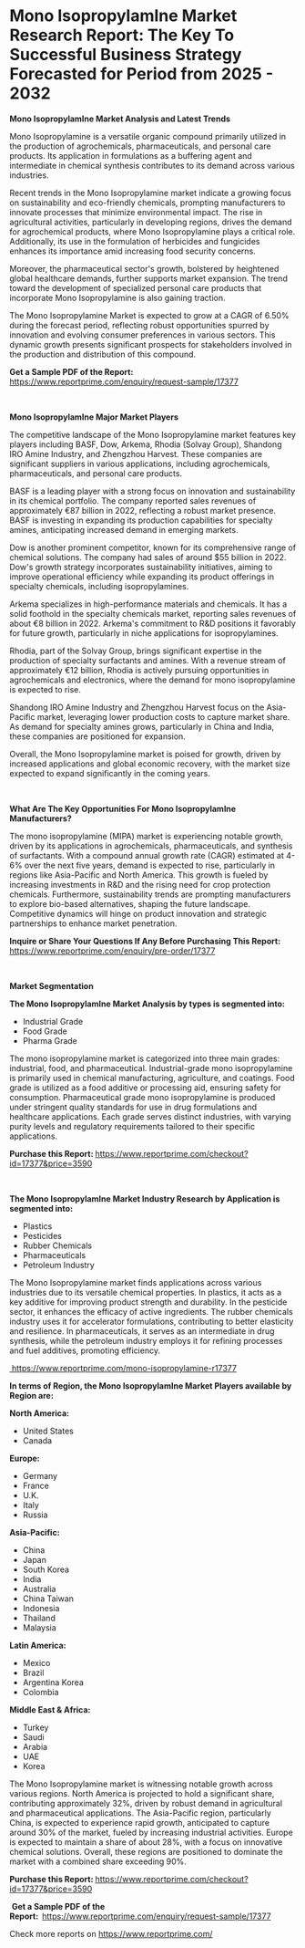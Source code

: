 <p><h1>Mono IsopropylamIne Market Research Report: The Key To Successful Business Strategy Forecasted for Period from 2025 - 2032</h1></p><p><strong>Mono IsopropylamIne Market Analysis and Latest Trends</strong></p>
<p><p>Mono Isopropylamine is a versatile organic compound primarily utilized in the production of agrochemicals, pharmaceuticals, and personal care products. Its application in formulations as a buffering agent and intermediate in chemical synthesis contributes to its demand across various industries. </p><p>Recent trends in the Mono Isopropylamine market indicate a growing focus on sustainability and eco-friendly chemicals, prompting manufacturers to innovate processes that minimize environmental impact. The rise in agricultural activities, particularly in developing regions, drives the demand for agrochemical products, where Mono Isopropylamine plays a critical role. Additionally, its use in the formulation of herbicides and fungicides enhances its importance amid increasing food security concerns.</p><p>Moreover, the pharmaceutical sector's growth, bolstered by heightened global healthcare demands, further supports market expansion. The trend toward the development of specialized personal care products that incorporate Mono Isopropylamine is also gaining traction. </p><p>The Mono Isopropylamine Market is expected to grow at a CAGR of 6.50% during the forecast period, reflecting robust opportunities spurred by innovation and evolving consumer preferences in various sectors. This dynamic growth presents significant prospects for stakeholders involved in the production and distribution of this compound.</p></p>
<p><strong>Get a Sample PDF of the Report:&nbsp;</strong> <a href="https://www.reportprime.com/enquiry/request-sample/17377?utm_campaign=3040&utm_medium=2&utm_source=Github&utm_content=ia&utm_term=18032025&utm_id=mono-isopropylamine">https://www.reportprime.com/enquiry/request-sample/17377</a></p>
<p>&nbsp;</p>
<p><strong>Mono IsopropylamIne Major Market Players</strong></p>
<p><p>The competitive landscape of the Mono Isopropylamine market features key players including BASF, Dow, Arkema, Rhodia (Solvay Group), Shandong IRO Amine Industry, and Zhengzhou Harvest. These companies are significant suppliers in various applications, including agrochemicals, pharmaceuticals, and personal care products.</p><p>BASF is a leading player with a strong focus on innovation and sustainability in its chemical portfolio. The company reported sales revenues of approximately €87 billion in 2022, reflecting a robust market presence. BASF is investing in expanding its production capabilities for specialty amines, anticipating increased demand in emerging markets.</p><p>Dow is another prominent competitor, known for its comprehensive range of chemical solutions. The company had sales of around $55 billion in 2022. Dow's growth strategy incorporates sustainability initiatives, aiming to improve operational efficiency while expanding its product offerings in specialty chemicals, including isopropylamines.</p><p>Arkema specializes in high-performance materials and chemicals. It has a solid foothold in the specialty chemicals market, reporting sales revenues of about €8 billion in 2022. Arkema's commitment to R&D positions it favorably for future growth, particularly in niche applications for isopropylamines.</p><p>Rhodia, part of the Solvay Group, brings significant expertise in the production of specialty surfactants and amines. With a revenue stream of approximately €12 billion, Rhodia is actively pursuing opportunities in agrochemicals and electronics, where the demand for mono isopropylamine is expected to rise.</p><p>Shandong IRO Amine Industry and Zhengzhou Harvest focus on the Asia-Pacific market, leveraging lower production costs to capture market share. As demand for specialty amines grows, particularly in China and India, these companies are positioned for expansion.</p><p>Overall, the Mono Isopropylamine market is poised for growth, driven by increased applications and global economic recovery, with the market size expected to expand significantly in the coming years.</p></p>
<p>&nbsp;</p>
<p><strong>What Are The Key Opportunities For Mono IsopropylamIne Manufacturers?</strong></p>
<p><p>The mono isopropylamine (MIPA) market is experiencing notable growth, driven by its applications in agrochemicals, pharmaceuticals, and synthesis of surfactants. With a compound annual growth rate (CAGR) estimated at 4-6% over the next five years, demand is expected to rise, particularly in regions like Asia-Pacific and North America. This growth is fueled by increasing investments in R&D and the rising need for crop protection chemicals. Furthermore, sustainability trends are prompting manufacturers to explore bio-based alternatives, shaping the future landscape. Competitive dynamics will hinge on product innovation and strategic partnerships to enhance market penetration.</p></p>
<p><strong>Inquire or Share Your Questions If Any Before Purchasing This Report:</strong> <a href="https://www.reportprime.com/enquiry/pre-order/17377?utm_campaign=3040&utm_medium=2&utm_source=Github&utm_content=ia&utm_term=18032025&utm_id=mono-isopropylamine">https://www.reportprime.com/enquiry/pre-order/17377</a></p>
<p>&nbsp;</p>
<p><strong>Market Segmentation</strong></p>
<p><strong>The Mono IsopropylamIne Market Analysis by types is segmented into:</strong></p>
<p><ul><li>Industrial Grade</li><li>Food Grade</li><li>Pharma Grade</li></ul></p>
<p><p>The mono isopropylamine market is categorized into three main grades: industrial, food, and pharmaceutical. Industrial-grade mono isopropylamine is primarily used in chemical manufacturing, agriculture, and coatings. Food grade is utilized as a food additive or processing aid, ensuring safety for consumption. Pharmaceutical grade mono isopropylamine is produced under stringent quality standards for use in drug formulations and healthcare applications. Each grade serves distinct industries, with varying purity levels and regulatory requirements tailored to their specific applications.</p></p>
<p><strong>Purchase this Report:&nbsp;</strong><a href="https://www.reportprime.com/checkout?id=17377&price=3590&utm_campaign=3040&utm_medium=2&utm_source=Github&utm_content=ia&utm_term=18032025&utm_id=mono-isopropylamine">https://www.reportprime.com/checkout?id=17377&price=3590</a></p>
<p>&nbsp;</p>
<p><strong>The Mono IsopropylamIne Market Industry Research by Application is segmented into:</strong></p>
<p><ul><li>Plastics</li><li>Pesticides</li><li>Rubber Chemicals</li><li>Pharmaceuticals</li><li>Petroleum Industry</li></ul></p>
<p><p>The Mono Isopropylamine market finds applications across various industries due to its versatile chemical properties. In plastics, it acts as a key additive for improving product strength and durability. In the pesticide sector, it enhances the efficacy of active ingredients. The rubber chemicals industry uses it for accelerator formulations, contributing to better elasticity and resilience. In pharmaceuticals, it serves as an intermediate in drug synthesis, while the petroleum industry employs it for refining processes and fuel additives, promoting efficiency.</p></p>
<p><a href="https://www.reportprime.com/mono-isopropylamine-r17377?utm_campaign=3040&utm_medium=2&utm_source=Github&utm_content=ia&utm_term=18032025&utm_id=mono-isopropylamine">&nbsp;https://www.reportprime.com/mono-isopropylamine-r17377</a></p>
<p><strong>In terms of Region, the Mono IsopropylamIne Market Players available by Region are:</strong></p>
<p>
    <p> <strong> North America: </strong>
        <ul>
            <li>United States</li>
            <li>Canada</li>
        </ul>
        </p> 
    <p> <strong> Europe: </strong>
        <ul>
            <li>Germany</li>
            <li>France</li>
            <li>U.K.</li>
            <li>Italy</li>
            <li>Russia</li>
        </ul>
        </p> 
    <p> <strong> Asia-Pacific: </strong>
        <ul>
            <li>China</li>
            <li>Japan</li>
            <li>South Korea</li>
            <li>India</li>
            <li>Australia</li>
            <li>China Taiwan</li>
            <li>Indonesia</li>
            <li>Thailand</li>
            <li>Malaysia</li>
        </ul>
        </p> 
    <p> <strong> Latin America: </strong>
        <ul>
            <li>Mexico</li>
            <li>Brazil</li>
            <li>Argentina Korea</li>
            <li>Colombia</li>
        </ul>
        </p> 
    <p> <strong> Middle East & Africa: </strong>
        <ul>
            <li>Turkey</li>
            <li>Saudi</li>
            <li>Arabia</li>
            <li>UAE</li>
            <li>Korea</li>
        </ul>
    </p>
    </p>
<p><p>The Mono Isopropylamine market is witnessing notable growth across various regions. North America is projected to hold a significant share, contributing approximately 32%, driven by robust demand in agricultural and pharmaceutical applications. The Asia-Pacific region, particularly China, is expected to experience rapid growth, anticipated to capture around 30% of the market, fueled by increasing industrial activities. Europe is expected to maintain a share of about 28%, with a focus on innovative chemical solutions. Overall, these regions are positioned to dominate the market with a combined share exceeding 90%.</p></p>
<p><strong>Purchase this Report: </strong><a href="https://www.reportprime.com/checkout?id=17377&price=3590&utm_campaign=3040&utm_medium=2&utm_source=Github&utm_content=ia&utm_term=18032025&utm_id=mono-isopropylamine">https://www.reportprime.com/checkout?id=17377&price=3590</a></p>
<p>&nbsp;<strong>Get a Sample PDF of the Report:&nbsp;&nbsp;</strong><a href="https://www.reportprime.com/enquiry/request-sample/17377?utm_campaign=3040&utm_medium=2&utm_source=Github&utm_content=ia&utm_term=18032025&utm_id=mono-isopropylamine">https://www.reportprime.com/enquiry/request-sample/17377</a></p>
<p><strong></strong></p>
<p>Check more reports on <a href="https://www.reportprime.com/?utm_campaign=3040&utm_medium=2&utm_source=Github&utm_content=ia&utm_term=18032025&utm_id=mono-isopropylamine">https://www.reportprime.com/</a></p>